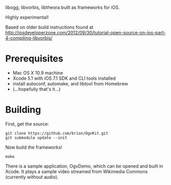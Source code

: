 libogg, libvorbis, libtheora built as frameworks for iOS.

Highly experimental!

Based on older build instructions found at http://iosdeveloperzone.com/2012/09/30/tutorial-open-source-on-ios-part-4-compiling-libvorbis/

# Prerequisites

* Mac OS X 10.9 machine
* Xcode 5.1 with iOS 7.1 SDK and CLI tools installed
* install autoconf, automake, and libtool from Homebrew
* (...hopefully that's it...)

# Building

First, get the source:

```
git clone https://github.com/brion/OgvKit.git
git submodule update --init
```

Now build the frameworks!

```
make
```

There is a sample application, OgvDemo, which can be opened and built in Xcode.
It plays a sample video streamed from Wikimedia Commons (currently without audio).
